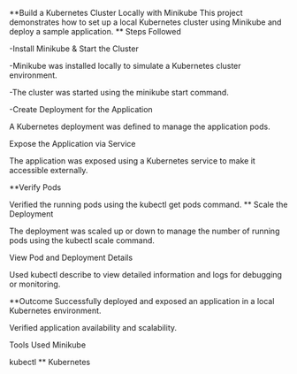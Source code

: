 **Build a Kubernetes Cluster Locally with Minikube
This project demonstrates how to set up a local Kubernetes cluster using Minikube and deploy a sample application.
**
Steps Followed

 -Install Minikube & Start the Cluster

-Minikube was installed locally to simulate a Kubernetes cluster environment.

-The cluster was started using the minikube start command.

-Create Deployment for the Application

A Kubernetes deployment was defined to manage the application pods.

Expose the Application via Service

The application was exposed using a Kubernetes service to make it accessible externally.

**Verify Pods

Verified the running pods using the kubectl get pods command.
**
Scale the Deployment

The deployment was scaled up or down to manage the number of running pods using the kubectl scale command.

View Pod and Deployment Details

Used kubectl describe to view detailed information and logs for debugging or monitoring.

**Outcome
Successfully deployed and exposed an application in a local Kubernetes environment.

Verified application availability and scalability.

Tools Used
Minikube

kubectl
**
Kubernetes

